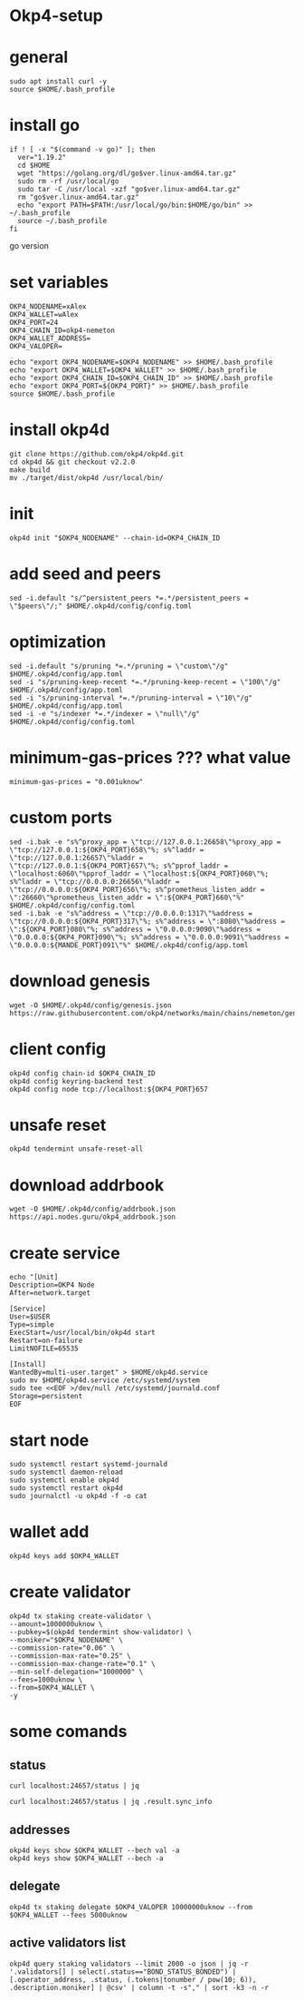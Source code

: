 # Okp4-setup

# general
```sudo apt update && sudo apt upgrade -y
sudo apt install curl -y
source $HOME/.bash_profile
```

# install go
```
if ! [ -x "$(command -v go)" ]; then
  ver="1.19.2"
  cd $HOME
  wget "https://golang.org/dl/go$ver.linux-amd64.tar.gz"
  sudo rm -rf /usr/local/go
  sudo tar -C /usr/local -xzf "go$ver.linux-amd64.tar.gz"
  rm "go$ver.linux-amd64.tar.gz"
  echo "export PATH=$PATH:/usr/local/go/bin:$HOME/go/bin" >> ~/.bash_profile
  source ~/.bash_profile
fi
```
go version

# set variables
```
OKP4_NODENAME=xAlex
OKP4_WALLET=wAlex
OKP4_PORT=24
OKP4_CHAIN_ID=okp4-nemeton
OKP4_WALLET_ADDRESS=
OKP4_VALOPER=
```
```
echo "export OKP4_NODENAME=$OKP4_NODENAME" >> $HOME/.bash_profile
echo "export OKP4_WALLET=$OKP4_WALLET" >> $HOME/.bash_profile
echo "export OKP4_CHAIN_ID=$OKP4_CHAIN_ID" >> $HOME/.bash_profile
echo "export OKP4_PORT=${OKP4_PORT}" >> $HOME/.bash_profile
source $HOME/.bash_profile
```

# install okp4d
```
git clone https://github.com/okp4/okp4d.git
cd okp4d && git checkout v2.2.0
make build
mv ./target/dist/okp4d /usr/local/bin/
```

# init
```
okp4d init "$OKP4_NODENAME" --chain-id=OKP4_CHAIN_ID
```

# add seed and peers 
```peers="994c9398e55947b2f1f45f33fbdbffcbcad655db@okp4-testnet.nodejumper.io:29656,370a5d94910f2367ce15c7af07b4a4f552824085@138.68.158.147:26656,0de35a0f8beae7107271d8691a89fef55afd571f@194.163.133.140:26656,4de1cff160aac3c76c0fa5618ffdcdcffcf37cbe@207.244.236.52:26656,0007478807ab460738faac0758d94bdabeffd5d9@167.235.143.135:26656,6401459caad72c00fcb6704149dbe7025213281c@54.82.98.80:26656,9aad7337869f0f3caf5744d0679859670316f381@65.108.63.58:26656,2bfd405e8f0f176428e2127f98b5ec53164ae1f0@142.132.149.118:26656,5a71f2ed3a7a69a15f7dfcb3a92ab4d7f9e3db76@95.217.235.147:26656,5c5b4e55c3af67875efba1b78fbeee77db54cef5@88.198.39.43:26776,bbf1fb5c94a9938a09af845b8cc89cac69257e33@185.202.238.254:26656,38db262effc2a904a0a902edfb99c55f6825edd8@52.231.156.226:26656,9917f412470344841e913415a5ea5da9da96a8fa@65.108.238.217:11014,92a51dc2424d5d19412fa1c1fcafb8af3b5c4137@77.51.200.79:26656,75d27d10f38155f2ffbcd89b7323badf4f3c7baf@65.108.253.94:26656,4b2e5c9baa158478f3e76dc2af35082b8cc4eb25@46.101.9.115:26656,394ee378f82a2c7e73dbb601b4e266d3f5185b47@65.108.124.54:37656,33cdd436b0dfaefb9fe9f834330ccbc0510120c3@5.161.54.117:26656,5fc8c51583a51477114d7df0e553b02096e2c860@161.35.168.89:26656,a94957731607fac7639c6b767aa449e60d0941a9@4.235.120.91:46656,2cb6f390acddc70609f52c285911d07a1a6bbccd@117.1.132.79:26656,c8b6a4a0d7649a30dc96eeebc3f99a3c6f922ea0@38.242.219.104:26656,0c475a2dafa4e2fff52114ce5d84b1144c4296c6@138.68.128.159:26656,cdd1ca4df40df0dbba1c095b89d51090e811b29d@5.161.52.56:26656,dd4cdfde3788c9f6387ea7f32ecacb0a8a4932e7@65.21.247.135:26656,2bdac5e68872b28fed6a3ae114612bfe643c25c9@38.242.146.53:26656,f5263e4ab184f6990aacfaa5388a4cb6c7f6dd1c@45.85.249.116:26656,b800cd6918d9cb7c769bf42fb257ccaef7b571b0@65.108.230.161:11156,9e3109ba10d8cdb18d37dde787665ad1b38a85ed@65.108.235.107:12656,81cf0d0ae52dc92f1a0f89c306a37ae2b57cffe8@20.243.106.99:26656,8a6f55d50bb1b22483ae40ddd19d40486f720c42@5.161.93.248:26656,e488d1126edce82f9faa68f201811df6d2006d8e@38.242.244.72:26656,f27cfc89e60166c4dcb859710a5d12051fb20fbd@154.12.225.88:26656,c3e1646029109c374bedb4c1737c86a8d389a419@146.190.209.11:26656,2590f28592a97137de0b6f68043225e2890054b0@65.108.229.225:37656,89a8c6e1099fd6c4abd6522c574b939b2045f7fb@66.175.234.3:26656,0b7a7bb8251ab238bf292911055cd752138546de@194.5.152.172:26656,5dd460566b63d929fc8dd1e1ae52c9a26920fab3@162.55.43.133:26656,7da790c663d678cb064ff4fba04556dcf18bda2c@65.109.70.23:17656,7447f19178cbb41330bf7112a1b2e17ae6007071@199.204.45.15:2456,270a714b6ea789d9a6472f158118043e643a5491@77.232.37.67:26656,2911ca079d686d75fea411e5dea83fb305269f93@116.202.161.165:27656,ee16105fc680d8690c395cee8f01456464a09b11@5.161.72.10:26656,aa5cc52860381e60f38e88fc3c7f47e04078eaf4@45.87.104.113:61656,8db12a66e6381fad19b3d8d96cc9371ba7e2ff25@38.242.247.183:26656,16a604f8433df064bfa9c958c20dde16d9f2f0ec@165.227.236.144:26656,cc15ceec925e511f9f660deb3671770341abee18@86.48.20.122:26656,080f51ee75de47fa74aa35b87cc46051da47b20b@165.22.203.183:26656,873851ddeee527352fc16802c866e41cd36565d8@65.109.30.197:22656,b8fddd530b2d8347212615b6a68c447aba0aed64@161.35.37.194:26656,de245278be4c3540f0a6a867c4bac83155b4ebac@178.62.30.239:46656,f1fc62c9554a2682cba2961bde18c19ebea5c1a0@34.125.207.91:26656,9b8cd8bac2fa12f68e2c759042c982901f9527fe@86.48.1.142:26656,b3698769d3fcede4d6b383aab606d09ae890d679@206.189.120.109:26656,6fc2bb503dc47b5a9ce2b51582f56259f180b09b@174.138.34.33:26656,0f68684eeb29b62cc650ae48ad944e573c6a6bec@38.242.238.46:26656,02d428f4933c832e4a24307704b5181bc7cd43f0@137.184.225.125:2456,49554e7e24afbdf04b5ba50ec0266f0aef989280@40.114.199.194:26656,c486053dc7c96e831781ca4c8b3c8c3da04b9059@84.54.23.199:26656,3664b233b8d63ef9f65733271fc2a646716a4f26@190.2.155.67:28656,7dc9e97aba15de7055d4ea98114aa231bed4f064@34.127.75.186:26656,c0864edb1e36c52dbee47ce38d8b47ec364a9eb9@135.181.24.128:28656,7269c0c69310de9f26cb030a7be2e8bd4561997c@143.198.60.85:26656,ff201c380cc1fe22039a627ffbe22ffb594aec46@95.217.1.37:26656,c0eaf7908a62b83e5f7ee3d6ccab207343c15b93@90.188.3.212:26656,bfbd634aed4299b726424c744dee68c0675c88f5@65.108.124.172:29656,a6401a34c3c7bd94ee29e7d2d5c46b0f2c653d44@164.92.218.193:26656,d5c713eb9880e92b1a6cdb2c4804466a32d133d3@161.35.42.118:26656,cf796b322e34d68a276b352222bb7b2293ed953a@217.199.117.158:56656,5d0ada752728ad5dd8c62d9866fdef2b7322cc26@45.79.250.108:26656,1419aab2e0c25d559e5e213e81667af1e96e95f6@45.10.154.127:26656,505061abd18857b22c354bedb3bd755c76b10ba0@157.230.85.65:26656,dc48a2e124a0667504c6f6b74db0511e8ffba516@65.108.68.233:26601,6c1dfe43d9c0c06f639f7deb6c3b8bb3cabc2647@68.183.12.38:26656,23bf0ceca59442aa869ab95e55c573f2a7b6819b@46.101.159.195:26656,58b5a8b2c6c8945cd478668f2e148b0458753ede@178.62.1.156:26656,36a9b03ae5418c296481f1420dae7442050150fb@174.138.1.118:26656,3084dd928a8263277ac69dc0e4f830f702b0da1b@65.109.60.239:34656,c327443ba07332c6d03eaaff81405bf7eb89ec68@194.146.13.229:26656,187239e6534515df119904481b812b52ab0b2a27@209.97.177.123:26656,aa9190840ec2125148c1fcc61b2bcdb01aacce35@188.166.49.152:26656,bb4c7919c1c8cb5d3fed102f6019142f3a71c9f5@77.91.123.193:26656,3384179374755adcadc666170e22f504167fa8e0@38.242.214.172:2456,52f195ea69bb2f4e4c0ffe15a1814ae5ccbc4d8f@38.242.132.159:26656,4d8406189309d6afb008e87f893d35dd10a9a2ec@45.88.223.161:26656,4bb02c1155e43b54b7e458a771afa5f80c8207f0@89.163.231.30:26656,b576762786c937362c7b5884bcbc3774b4df8f60@128.199.49.113:26656,bf5802cfd8688e84ac9a8358a090e99b5b769047@135.181.176.109:53656,604042c495368c0b3513b8541dbf88e217d52cdf@207.180.223.111:26656,8a9395393163fe97ff6a45203fd4a59b5171664a@91.230.110.94:26656,2596ec3b54d2c628ffb6c3f0b43cbd46eadbf11f@65.108.129.29:60656,e39f99ef512beef680e588c363715991485406d9@194.146.13.106:26656,5a4865ccf89affef7a99e83b31f96ac898cfb3ef@159.65.206.7:26656,93afa43fa4ebf0fa7144fd0a15024caac1f4f87e@45.91.170.80:26656,03d719f115066060976adb6e45270d319bc9de21@143.198.150.51:26656,951bae8787569f0c33651edbac40c97afc6ae198@88.255.100.129:26656,4c4258747e1b94826694b8e946707c20d544ab29@137.184.86.70:26656,41d5b172abaf694eb30d05625c6d187b48ad4585@95.216.217.85:26656,0bc82a3608bf73761e05ac592686891a40d90e5a@195.3.222.188:26656,7f3a30c3a7663bb91f1fe16e1eb45dbe91988a4d@178.63.102.172:56656"
sed -i.default "s/^persistent_peers *=.*/persistent_peers = \"$peers\"/;" $HOME/.okp4d/config/config.toml
```

# optimization
```
sed -i.default "s/pruning *=.*/pruning = \"custom\"/g" $HOME/.okp4d/config/app.toml
sed -i "s/pruning-keep-recent *=.*/pruning-keep-recent = \"100\"/g" $HOME/.okp4d/config/app.toml
sed -i "s/pruning-interval *=.*/pruning-interval = \"10\"/g" $HOME/.okp4d/config/app.toml
sed -i -e "s/indexer *=.*/indexer = \"null\"/g" $HOME/.okp4d/config/config.toml
```

# minimum-gas-prices ??? what value
```
minimum-gas-prices = "0.001uknow"
```

# custom ports
```
sed -i.bak -e "s%^proxy_app = \"tcp://127.0.0.1:26658\"%proxy_app = \"tcp://127.0.0.1:${OKP4_PORT}658\"%; s%^laddr = \"tcp://127.0.0.1:26657\"%laddr = \"tcp://127.0.0.1:${OKP4_PORT}657\"%; s%^pprof_laddr = \"localhost:6060\"%pprof_laddr = \"localhost:${OKP4_PORT}060\"%; s%^laddr = \"tcp://0.0.0.0:26656\"%laddr = \"tcp://0.0.0.0:${OKP4_PORT}656\"%; s%^prometheus_listen_addr = \":26660\"%prometheus_listen_addr = \":${OKP4_PORT}660\"%" $HOME/.okp4d/config/config.toml
sed -i.bak -e "s%^address = \"tcp://0.0.0.0:1317\"%address = \"tcp://0.0.0.0:${OKP4_PORT}317\"%; s%^address = \":8080\"%address = \":${OKP4_PORT}080\"%; s%^address = \"0.0.0.0:9090\"%address = \"0.0.0.0:${OKP4_PORT}090\"%; s%^address = \"0.0.0.0:9091\"%address = \"0.0.0.0:${MANDE_PORT}091\"%" $HOME/.okp4d/config/app.toml
```

# download genesis
```
wget -O $HOME/.okp4d/config/genesis.json https://raw.githubusercontent.com/okp4/networks/main/chains/nemeton/genesis.json
```

# client config
```
okp4d config chain-id $OKP4_CHAIN_ID
okp4d config keyring-backend test
okp4d config node tcp://localhost:${OKP4_PORT}657
```

# unsafe reset
```
okp4d tendermint unsafe-reset-all
```

# download addrbook
```
wget -O $HOME/.okp4d/config/addrbook.json https://api.nodes.guru/okp4_addrbook.json
```

# create service
```
echo "[Unit]
Description=OKP4 Node
After=network.target

[Service]
User=$USER
Type=simple
ExecStart=/usr/local/bin/okp4d start
Restart=on-failure
LimitNOFILE=65535

[Install]
WantedBy=multi-user.target" > $HOME/okp4d.service
sudo mv $HOME/okp4d.service /etc/systemd/system
sudo tee <<EOF >/dev/null /etc/systemd/journald.conf
Storage=persistent
EOF
```

# start node
```
sudo systemctl restart systemd-journald
sudo systemctl daemon-reload
sudo systemctl enable okp4d
sudo systemctl restart okp4d
sudo journalctl -u okp4d -f -o cat
```

# wallet add
```
okp4d keys add $OKP4_WALLET
```
# create validator
```
okp4d tx staking create-validator \
--amount=1000000uknow \
--pubkey=$(okp4d tendermint show-validator) \
--moniker="$OKP4_NODENAME" \
--commission-rate="0.06" \
--commission-max-rate="0.25" \
--commission-max-change-rate="0.1" \
--min-self-delegation="1000000" \
--fees=1000uknow \
--from=$OKP4_WALLET \
-y
```

# some comands
## status
```
curl localhost:24657/status | jq
```
```
curl localhost:24657/status | jq .result.sync_info
```
## addresses
```
okp4d keys show $OKP4_WALLET --bech val -a
okp4d keys show $OKP4_WALLET --bech -a
```
## delegate
```
okp4d tx staking delegate $OKP4_VALOPER 10000000uknow --from $OKP4_WALLET --fees 5000uknow
```
## active validators list
```
okp4d query staking validators --limit 2000 -o json | jq -r '.validators[] | select(.status=="BOND_STATUS_BONDED") | [.operator_address, .status, (.tokens|tonumber / pow(10; 6)), .description.moniker] | @csv' | column -t -s"," | sort -k3 -n -r
```
